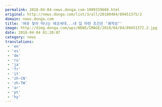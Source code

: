 ```yaml
---
permalink: 2018-04-04-news.donga.com-1009319668.html
original: http://news.donga.com/list/3/all/20180404/89451375/2
domain: news.donga.com
title: '여유 찾아 떠나는 에코세대...내 집 마련 조건은 ‘쾌적성’'
image: http://dimg.donga.com/wps/NEWS/IMAGE/2018/04/04/89451372.2.jpg
date: 2018-04-04 01:20:07
category: news
translations: 
 - 'en'
 - 'es'
 - 'de'
 - 'ru'
 - 'ja'
 - 'fr'
 - 'it'
 - 'zh-CN'
 - 'zh-TW'
 - 'ar'
 - 'pt'
 - 'hy'
---
```


